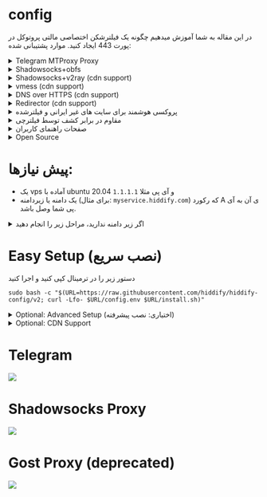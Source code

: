 # config
در این مقاله به شما آموزش میدهیم چگونه یک فیلترشکن اختصاصی مالتی پروتوکل در پورت 443 ایجاد کنید.
موارد پشتیبانی شده:

<details markdown="1"> <summary>Telegram MTProxy Proxy</summary>
 
 پروکسی ایجاد شده یک پروکسی faketls هست که در صورتی که کلاینت غیر تلگرام به آن متصل شود سایت گوگل را نشان می‌دهد.

 `(faketls domain=mail.google.com)`
 
</details>
<details  markdown="1"> <summary>Shadowsocks+obfs </summary>
 
 پروکسی شدوساکس مشابه پروکسی تلگرام فوق، از faketls استفاده میکند تا ترافیک شدوساکس را پنهان کند.

 `faketls domain=www.google.com` 
 
</details>
<details markdown="1"> <summary>Shadowsocks+v2ray (cdn support)</summary>
 
 این پروکسی، از v2ray استفاده میکند و یک زیرمسیر از سایت که با tls و http2 فعال است استفاده میکند

</details>
<details markdown="1"> <summary>vmess (cdn support)</summary>

Same as v2ray

</details>
<details markdown="1"> <summary>DNS over HTTPS (cdn support)</summary>
 
 برای استفاده از DNS over HTTPS کافی است در مرورگر از dns زیر استفاده کنید:
 
 `https://yourdomain.com/yoursecret/dns/dns-query{?dns}`
 
</details>
<details markdown="1"> <summary>Redirector (cdn support)</summary> 
 
 نکته این امر آن است که برای مثال وقتی میخواهید پروکسی تلگرام یا پروکسی شدوساکس را از طریق برنامه های دیگر به اشتراک بگذارید امکان آن فراهم می شود. برای مثال اگر کانفیگ شدوساکس را به جای `fullURL` آن قرار دهید باعث میشود با کلیک بر روی این لینک، نرم افزار شدوساکس باز شده و پروکسی بر روی آن فعال شود.
 
 `https://yourdomain.com/yoursecret/redirect/fullURL` 
 
 به عنوان مثال:
 
 `https://yourdomain.com/yoursecret/redirect/ss://secret/` 
 
</details>
 <details  markdown="1"> <summary>پروکسی هوشمند برای سایت های غیر ایرانی و فیلترشده </summary>
 
 با استفاده از کلاینت کلش و کانفیگی که درست کردیم میتوانید در 3 مود به اینترنت وصل بشید. 

1-  روش اول فقط سایت فیلترشده را از فیلترشکن عبور دهد.

2- فقط سایت های ایرانی بدون فیلترشکن باز شود (پیشنهادی)

3- تمام سایت ها از فیلترشکن عبور کنند

</details>
 <details markdown="1"> <summary>مقاوم در برابر کشف توسط فیلترچی</summary>
 
 سعی شده جلوی حملات معمول به سرور گرفته شود و امکان شناسایی حداقل باشد با این وجود فراموش نکنید که سایر پورت ها به جز 22، 80 و 443 را غیر فعال کنید

</details>
 <details markdown="1"> <summary>صفحات راهنمای کاربران</summary> 
 
 ![صفحه راهنمای کاربران](https://user-images.githubusercontent.com/114227601/196612827-7a39a914-cdfc-408e-aa73-1343bc312f6c.png)


</details>
<details markdown="1"> <summary>Open Source</summary> 

کلیه سورس کدها در [گیت هاب](https://github.com/hiddify/hiddify-config) 
</details>

# پیش نیازها:
- یک vps آماده با ubuntu 20.04 و آی پی مثلا `1.1.1.1`
- یک دامنه یا زیردامنه (برای مثال: `myservice.hiddify.com`) که رکورد A ی آن به آی پی شما وصل باشد. 
<details markdown="1"><summary>اگر زیر دامنه ندارید، مراحل زیر را انجام دهید</summary>

1- وارد [این سایت](https://freedns.afraid.org/signup/?plan=starter) و یک یوزر بسازید (لازم نیست که اطلاعاتتان واقعی باشد فقط ایمیل باید درست باشد)

2- ایمیلی که به شما ارسال شده را اکتیو کنید

3- روی [این لینک](https://freedns.afraid.org/subdomain/edit.php?edit_domain_id=1184493) کلیک کنید و آی پی سرور را خود و نام مورد نظر را در آن قرار دهید.

4- زیر دامنه ایجاد شده را کپی کنید.
</details>

# Easy Setup (نصب سریع)

دستور زیر را در ترمینال کپی کنید و اجرا کنید

```
sudo bash -c "$(URL=https://raw.githubusercontent.com/hiddify/hiddify-config/v2; curl -Lfo- $URL/config.env $URL/install.sh)"
```

<details markdown="1"> <summary>Optional: Advanced Setup (اختیاری: نصب پیشرفته) </summary>

این قسمت برای افراد آشنا با کامپیوتر آماده شده است. میتوانید از آن صرفه نظر کنید.
```
cd /opt/
git clone https://github.com/hiddify/hiddify-config
cd hiddify-config
git checkout v2
```
change the varibales in config.env
then run 
```
sudo bash install.sh
```
</details>



<details markdown="1"> <summary>Optional: CDN Support</summary>
       
       
برای سرعت بالاتر و گذر از اینترانت کافی است که یک دامنه خریداری کنید (برای مثال از 
[اینجا به قیمت 1 دلار](https://www.namecheap.com/promos/99-cent-domain-names/)
یا 
[اینجا رایگان](https://www.freenom.com/) 
       
- قبل از خرید دامنه ابتدا دامنه را چک کنید که در ابرآروان مورد پذیرش قرار دهد
- سپس یک اکانت در ابرآروان ایجاد کنید میتوانید با یک شماره خارجی اینکار را انجام دهید
- سپس nameserver بر روی دامنه ای که خریداری کرده اید را مطابق اعلامی ابرآروان پر کنید
- سپس روی زیر دامنه دلخواه، آی پی سرور را تنظیم کنید و تیک کلود سرویس  را تنظیم کنید و سپس به جای `myservice.hiddify.com`  زیردامنه جدید خود را تنظیم کنید. لازم است این زیر دامنه با دامنه ای که در بالا انتخاب کرده اید متفاوت باشد.
- سپس لینک زیر را با تغییر در نامه دامنه در مرورگر جهت مشاهده تنظیمات باز کنید.


در زیر توضیحات با تصویر نشان داده شده است.
       
       


 ### 2. Arvancloud setup

4. Log in to the Arvancloud account and add your domain.

```
Domain List > Add new domains
```

![Arvancloud dashboard > Add new domain](https://raw.githubusercontent.com/WeAreMahsaAmini/FreeInternet/main/protocols/media/arvanclound_adddomain.jpg 'Click on Add new domain')

Then:

- Enter your domain name
- Select Free plan
- Skip DNS Records
- Note the nameservers presented on the last step

![Add new domain > Nameservers](https://raw.githubusercontent.com/WeAreMahsaAmini/FreeInternet/main/protocols/media/arvanclound_nameservers.jpg 'Copy these nameservers')

- Go to your domain registrar (the website where you bought your domain, e.g. Godaddy, Namecheap, ...)
- Update the nameservers to the one you got in Arvancloud (after adding the domain).

After your domain nameservers changed successfully (depending on the registrar, it can take a few hours, but it's usually quite fast), your domain is now using Arvancloud DNS.

5. Connect your domain to your server's IP address using `A` records. Make sure the `Cloud Service` option is enabled for each record.
   ![Add new domain > Nameservers](https://raw.githubusercontent.com/WeAreMahsaAmini/FreeInternet/main/protocols/media/arvanclound_add_dns.jpg 'Enable cloud services')

6. Go to `HTTPS settings` on the navbar, select `Issue certificate`. It will take around 30 minutes for the certificate to be ready.

7. After the certificate is issued, enable the `Activate HTTPS` option.
   ![HTTPS Settings > Activate HTTPS](https://raw.githubusercontent.com/WeAreMahsaAmini/FreeInternet/main/protocols/media/arvanclound_https.jpg 'Enable cloud services')









توضیحات بخش CDN برگرفته از دوستان  
[FreeInternet](https://github.com/WeAreMahsaAmini/FreeInternet/tree/main/protocols/shadowsocks-v2ray-tls)
       


# اگر از ابرآروان استفاده میکنید
 به جای `CLOUD_PROVIDER` چهارم در فایل `config.env` عبارت `arvancloud.com` را قرار دهید.


</details>

# Telegram
<a href="https://portal.azure.com/#create/Microsoft.Template/uri/https%3A%2F%2Fraw.githubusercontent.com%2Fhiddify%2Fconfig%2Fmain%2Ftelegram%2Ftelegram-vm-azure-template.json" target="_blank"><img src="https://aka.ms/deploytoazurebutton"/></a>


# Shadowsocks Proxy

<a href="https://portal.azure.com/#create/Microsoft.Template/uri/https%3A%2F%2Fraw.githubusercontent.com%2Fhiddify%2Fconfig%2Fmain%2Fshadowsocks%2Fss-azure-template.json" target="_blank"><img src="https://aka.ms/deploytoazurebutton"/></a>



# Gost Proxy (deprecated)
<a href="https://portal.azure.com/#create/Microsoft.Template/uri/https%3A%2F%2Fraw.githubusercontent.com%2Fhiddify%2Fconfig%2Fmain%2Fgost%2Fgost-vm-azure-template.json" target="_blank"><img src="https://aka.ms/deploytoazurebutton"/></a>


